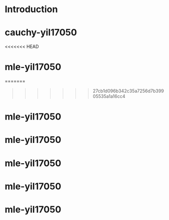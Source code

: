 # Introduction


# cauchy-yil17050
<<<<<<< HEAD
# mle-yil17050
=======

>>>>>>> 27cb1d096b342c35a7256d7b39905535a1a16cc4
# mle-yil17050
# mle-yil17050
# mle-yil17050
# mle-yil17050
# mle-yil17050
